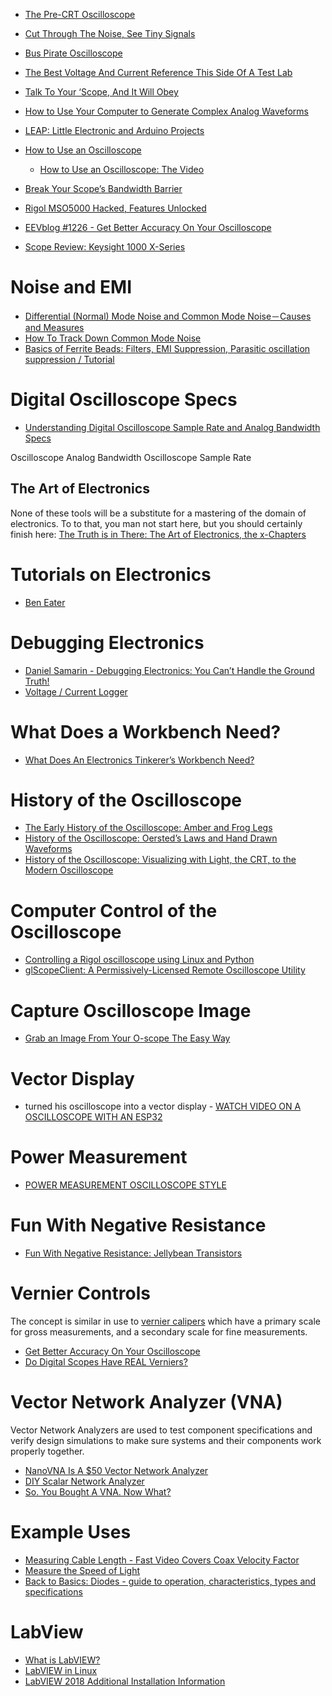 
* [The Pre-CRT Oscilloscope][01]
* [Cut Through The Noise, See Tiny Signals][02]
* [Bus Pirate Oscilloscope][03]
* [The Best Voltage And Current Reference This Side Of A Test Lab](https://hackaday.com/2020/03/10/the-best-voltage-and-current-reference-this-side-of-a-test-lab/)

* [Talk To Your ‘Scope, And It Will Obey](https://hackaday.com/2019/03/03/talk-to-your-scope-and-it-will-obey/)

* [How to Use Your Computer to Generate Complex Analog Waveforms](https://www.allaboutcircuits.com/technical-articles/how-to-use-your-computer-to-generate-complex-analog-waveforms/)

* [LEAP: Little Electronic and Arduino Projects](https://leap.tardate.com/)
* [How to Use an Oscilloscope](https://learn.sparkfun.com/tutorials/how-to-use-an-oscilloscope)
    * [How to Use an Oscilloscope: The Video](https://www.youtube.com/watch?v=u4zyptPLlJI&app=desktop)

* [Break Your Scope’s Bandwidth Barrier ](https://hackaday.com/2019/01/24/break-your-scopes-bandwidth-barrier/)

* [Rigol MSO5000 Hacked, Features Unlocked](https://hackaday.com/2018/12/19/rigol-mso5000-hacked-features-unlocked/)

* [EEVblog #1226 - Get Better Accuracy On Your Oscilloscope](https://www.youtube.com/watch?v=8iE28oGtayQ&feature=em-uploademail)

* [Scope Review: Keysight 1000 X-Series](https://hackaday.com/2017/05/02/scope-review-keysight-1000-x-series/)


# Noise and EMI
* [Differential (Normal) Mode Noise and Common Mode Noise－Causes and Measures](https://techweb.rohm.com/knowledge/emc/s-emc/01-s-emc/6899)
* [How To Track Down Common Mode Noise](https://www.youtube.com/watch?v=BFLZm4LbzQU)
* [Basics of Ferrite Beads: Filters, EMI Suppression, Parasitic oscillation suppression / Tutorial](https://www.youtube.com/watch?v=81C4IfONt3o)



# Digital Oscilloscope Specs
* [Understanding Digital Oscilloscope Sample Rate and Analog Bandwidth Specs](https://www.allaboutcircuits.com/technical-articles/understanding-digital-oscilloscope-sample-rate-analog-bandwidth)

Oscilloscope Analog Bandwidth
Oscilloscope Sample Rate

## The Art of Electronics
None of these tools will be a substitute for a mastering of the domain of electronics.
To to that, you man not start here, but you should certainly finish here:
[The Truth is in There: The Art of Electronics, the x-Chapters](https://hackaday.com/2020/01/23/the-truth-is-in-there-the-art-of-electronics-the-x-chapters)

# Tutorials on Electronics
* [Ben Eater](https://www.youtube.com/channel/UCS0N5baNlQWJCUrhCEo8WlA)

# Debugging Electronics
* [Daniel Samarin - Debugging Electronics: You Can’t Handle the Ground Truth!](https://www.youtube.com/watch?time_continue=10&v=oULeLtcv4n4&feature=emb_logo)
* [Voltage / Current Logger](https://hackaday.com/2019/11/23/if-you-need-a-measurement-tool-just-build-a-measurement-tool/)

# What Does a Workbench Need?
* [What Does An Electronics Tinkerer’s Workbench Need?](https://hackaday.com/2019/12/14/what-does-an-electronics-tinkerers-workbench-need/)

# History of the Oscilloscope
* [The Early History of the Oscilloscope: Amber and Frog Legs](https://www.allaboutcircuits.com/news/early-history-of-the-oscilloscope-amber-and-frog-legs/)
* [History of the Oscilloscope: Oersted’s Laws and Hand Drawn Waveforms](https://www.allaboutcircuits.com/news/history-of-the-oscilloscope-oersteds-laws-and-hand-drawn-waveforms/)
* [History of the Oscilloscope: Visualizing with Light, the CRT, to the Modern Oscilloscope](https://www.allaboutcircuits.com/news/history-of-the-oscilloscope-visualizing-with-light-crt-modern-oscilloscope/)

# Computer Control of the Oscilloscope
* [Controlling a Rigol oscilloscope using Linux and Python](http://www.cibomahto.com/2010/04/controlling-a-rigol-oscilloscope-using-linux-and-python/)
* [glScopeClient: A Permissively-Licensed Remote Oscilloscope Utility](https://hackaday.com/2019/05/30/glscopeclient-a-permissively-licensed-remote-oscilloscope-utility/)

# Capture Oscilloscope Image
* [Grab an Image From Your O-scope The Easy Way](https://hackaday.com/2019/03/30/grab-an-image-from-your-o-scope-the-easy-way/)

# Vector Display
* turned his oscilloscope into a vector display - [WATCH VIDEO ON A OSCILLOSCOPE WITH AN ESP32](https://hackaday.com/2017/12/23/watch-video-on-a-oscilloscope-with-an-esp32/)

# Power Measurement
* [POWER MEASUREMENT OSCILLOSCOPE STYLE](https://hackaday.com/2019/04/24/power-measurement-oscilloscope-style/)

# Fun With Negative Resistance
* [Fun With Negative Resistance: Jellybean Transistors](https://hackaday.com/2019/05/08/fun-with-negative-resistance-jellybean-transistors/)

# Vernier Controls
The concept is similar in use to [vernier calipers][04] which have a primary scale for gross measurements, and a secondary scale for fine measurements.

* [Get Better Accuracy On Your Oscilloscope](https://www.youtube.com/watch?v=8iE28oGtayQ)
* [Do Digital Scopes Have REAL Verniers?](https://www.youtube.com/watch?v=7v-P75MOZ5o&feature=em-uploademail)

# Vector Network Analyzer (VNA)
Vector Network Analyzers are used to test component specifications
and verify design simulations to make sure systems and their components work properly together.

* [NanoVNA Is A $50 Vector Network Analyzer](https://hackaday.com/2019/08/11/nanovna-is-a-50-vector-network-analyzer/)
* [DIY Scalar Network Analyzer](https://hackaday.com/2019/12/25/diy-scalar-network-analyzer/)
* [So. You Bought A VNA. Now What?](https://hackaday.com/2020/04/23/so-you-bought-a-vna-now-what/)

# Example Uses
* [Measuring Cable Length - Fast Video Covers Coax Velocity Factor](https://hackaday.com/2019/10/11/fast-video-covers-coax-velocity-factor/)
* [Measure the Speed of Light](https://hackaday.com/2016/09/29/testing-the-speed-of-light-conspiracy/)
* [Back to Basics: Diodes - guide to operation, characteristics, types and specifications](https://www.youtube.com/watch?v=Pp5AAj2aIzc)

# LabView
* [What is LabVIEW?](https://www.youtube.com/watch?v=P8y3tKJQadE)
* [LabVIEW in Linux](http://danielcentore.com/labview-in-linux/)
* [LabVIEW 2018 Additional Installation Information](https://intra.kth.se/polopoly_fs/1.338137.1555493593!/labview_lin_extrainfo.pdf)



[01]:https://hackaday.com/2018/09/11/the-pre-crt-oscilloscope/
[02]:https://hackaday.com/2018/11/01/cut-through-the-noise-see-tiny-signals/
[03]:http://dangerousprototypes.com/2010/12/06/bus-pirate-piratescope/
[04]:https://en.wikipedia.org/wiki/Vernier_scale
[05]:
[06]:
[07]:
[08]:
[09]:
[10]:

